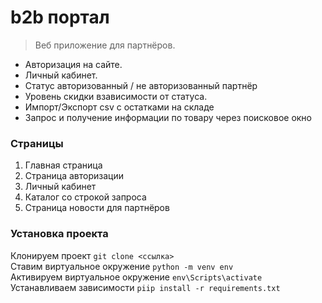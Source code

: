 # b2b портал
>Веб приложение для партнёров.

* Авторизация на сайте.
* Личный кабинет.
* Статус авторизованный / не авторизованный партнёр
* Уровень скидки взависимости от статуса.
* Импорт/Экспорт csv с остатками на складе
* Запрос и получение информации по товару через поисковое окно

### Страницы
1. Главная страница
2. Страница авторизации
3. Личный кабинет
4. Каталог со строкой запроса
5. Страница новости для партнёров

### Установка проекта
Клонируем проект `git clone <ссылка>`  
Ставим виртуальное окружение `python -m venv env`  
Активируем виртуальное окружение `env\Scripts\activate`  
Устанавливаем зависимости `piip install -r requirements.txt`  
